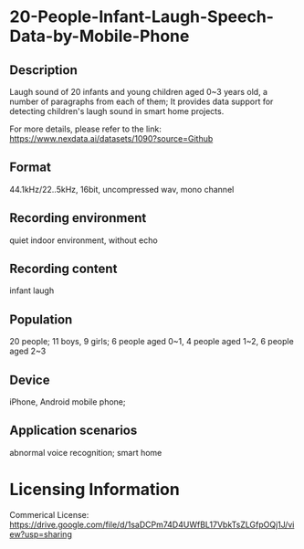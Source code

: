# 20-People-Infant-Laugh-Speech-Data-by-Mobile-Phone


## Description
Laugh sound of 20 infants and young children aged 0~3 years old, a number of paragraphs from each of them; It provides data support for detecting children's laugh sound in smart home projects.

For more details, please refer to the link: https://www.nexdata.ai/datasets/1090?source=Github


## Format
44.1kHz/22..5kHz, 16bit, uncompressed wav, mono channel

## Recording environment
quiet indoor environment, without echo

## Recording content
infant laugh

## Population
20 people; 11 boys, 9 girls; 6 people aged 0~1, 4 people aged 1~2, 6 people aged 2~3

## Device
iPhone, Android mobile phone;

## Application scenarios
abnormal voice recognition; smart home

# Licensing Information
Commerical License: https://drive.google.com/file/d/1saDCPm74D4UWfBL17VbkTsZLGfpOQj1J/view?usp=sharing
